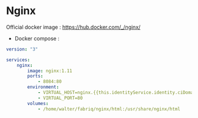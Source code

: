 Nginx
============

Official docker image : https://hub.docker.com/_/nginx/


* Docker compose :

```yml
version: "3"

services:
    nginx:
        image: nginx:1.11
        ports:
            - 8084:80
        environment:
            - VIRTUAL_HOST=nginx.{{this.identityService.identity.ciDomain}}
            - VIRTUAL_PORT=80            
        volumes:
            - /home/walter/fabriq/nginx/html:/usr/share/nginx/html 

```

